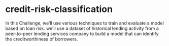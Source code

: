 # credit-risk-classification

In this Challenge, we’ll use various techniques to train and evaluate a model based on loan risk. we’ll use a dataset of historical lending activity from a peer-to-peer lending services company to build a model that can identify the creditworthiness of borrowers.
